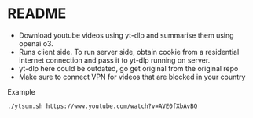 # README

 - Download youtube videos using yt-dlp and summarise them using openai o3.
 - Runs client side. To run server side, obtain cookie from a residential internet connection and pass it to yt-dlp running on server.
 - yt-dlp here could be outdated, go get original from the original repo
 - Make sure to connect VPN for videos that are blocked in your country

Example

`./ytsum.sh https://www.youtube.com/watch?v=AVE0fXbAvBQ`
